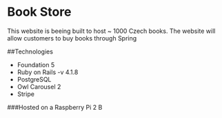 Book Store 
==========
This website is beeing built to host ~ 1000 Czech books. 
The website will allow customers to buy books through Spring 

##Technologies
- Foundation 5 
- Ruby on Rails -v 4.1.8
- PostgreSQL
- Owl Carousel 2
- Stripe

###Hosted on a Raspberry Pi 2 B


